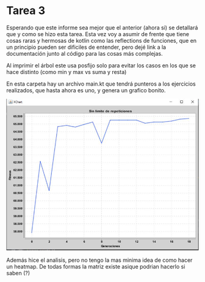 # Tarea 3

Esperando que este informe sea mejor que el anterior (ahora si) se detallará que y como se hizo esta tarea.
Esta vez voy a asumir de frente que tiene cosas raras y hermosas de kotlin
como las reflections de funciones, que en un principio pueden ser dificiles de
entender, pero dejé link a la documentación junto al código para las cosas más complejas.

Al imprimir el árbol este usa posfijo solo para evitar los casos en los que se hace distinto
 (como min y max vs suma y resta)

En esta carpeta hay un archivo main.kt que tendrá punteros a los
ejercicios realizados, que hasta ahora es uno, y genera un grafico bonito.

<center>
 <img src="https://github.com/BastyZ/NeuralPerceptron/blob/master/src/assignment3/images/noRepLimit.jpg" alt="Ejercicio 1">
</center>
 
Además hice el analisis, pero no tengo la mas minima idea de como hacer un heatmap.
 De todas formas la matriz existe asique podrian hacerlo si saben  (?)
